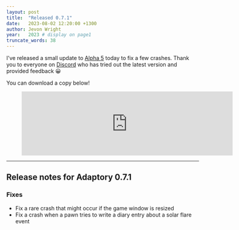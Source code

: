 ```yaml
---
layout: post
title:  "Released 0.7.1"
date:   2023-08-02 12:20:00 +1300
author: Jevon Wright
year:   2023 # display on page1
truncate_words: 38
---
```


I've released a small update to [Alpha 5](/2023/08/01/alpha-5) today to fix a few crashes.
Thank you to everyone on [Discord](/discord) who has tried out the latest version and provided feedback 😀

You can download a copy below!

<figure class="itch">
  <iframe src="https://itch.io/embed/1764047?linkback=true&amp;bg_color=2c364e&amp;fg_color=d9d9d9&amp;link_color=F1DA92&amp;border_color=1c263e" width="552" height="167" frameborder="0"><a href="https://soundasleepful.itch.io/adaptory">Adaptory by soundasleepful</a></iframe>
</figure>

---

## Release notes for Adaptory 0.7.1

### Fixes

- Fix a rare crash that might occur if the game window is resized
- Fix a crash when a pawn tries to write a diary entry about a solar flare event
